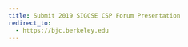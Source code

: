 ```yaml
---
title: Submit 2019 SIGCSE CSP Forum Presentation
redirect_to:
  - https://bjc.berkeley.edu
---
```

 
